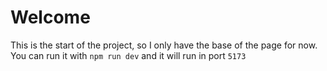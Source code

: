 # Welcome

This is the start of the project, so I only have the base of the page for now. You can run it with `npm run dev` and it will run in port `5173`
